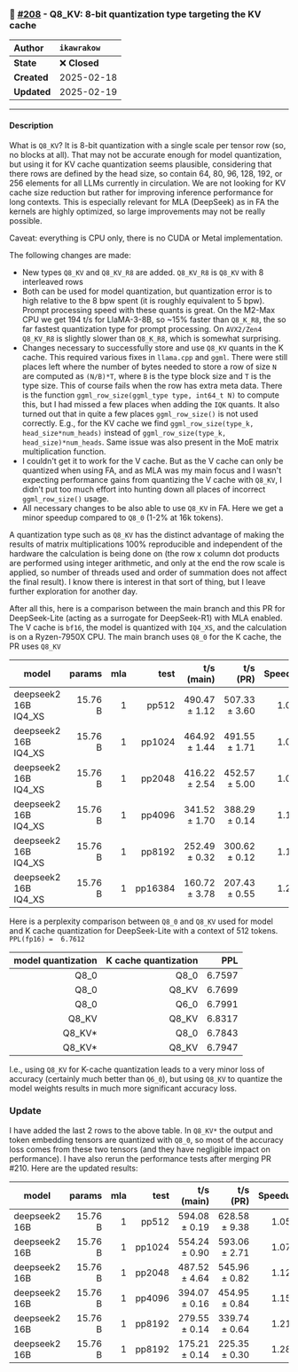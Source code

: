 ### 🔀 [#208](https://github.com/ikawrakow/ik_llama.cpp/pull/208) - Q8_KV: 8-bit quantization type targeting the KV cache

| **Author** | `ikawrakow` |
| :--- | :--- |
| **State** | ❌ **Closed** |
| **Created** | 2025-02-18 |
| **Updated** | 2025-02-19 |

---

#### Description

What is `Q8_KV`? It is 8-bit quantization with a single scale per tensor row (so, no blocks at all). That may not be accurate enough for model quantization, but using it for KV cache quantization seems plausible, considering that there rows are defined by the head size, so contain 64, 80, 96, 128, 192, or 256 elements for all LLMs currently in circulation. We are not looking for KV cache size reduction but rather for improving inference performance for long contexts. This is especially relevant for MLA (DeepSeek) as in FA the kernels are highly optimized, so large improvements may not be really possible.

Caveat: everything is CPU only, there is no CUDA or Metal implementation.

The following changes are made:
* New types `Q8_KV` and `Q8_KV_R8` are added. `Q8_KV_R8` is `Q8_KV` with 8 interleaved rows
* Both can be used for model quantization, but quantization error is to high relative to the 8 bpw spent (it is roughly equivalent to 5 bpw). Prompt processing speed with these quants is great. On the M2-Max CPU we get 194 t/s for LlaMA-3-8B, so ~15% faster than `Q8_K_R8`, the so far fastest quantization type for prompt processing. On `AVX2/Zen4`   `Q8_KV_R8` is slightly slower than `Q8_K_R8`, which is somewhat surprising.
* Changes necessary to successfully store and use `Q8_KV` quants in the K cache. This required various fixes in `llama.cpp` and `ggml`. There were still places left where the number of bytes needed to store a row of size `N` are computed as `(N/B)*T`, where `B` is the type block size and `T` is the type size. This of course fails when the row has extra meta data. There is the function `ggml_row_size(ggml_type type, int64_t N)` to compute this, but I had missed a few places when adding the `IQK` quants. It also turned out that in quite a few places `ggml_row_size()` is not used correctly. E.g., for the KV cache we find `ggml_row_size(type_k, head_size*num_heads)` instead of `ggml_row_size(type_k, head_size)*num_heads`. Same issue was also present in the MoE matrix multiplication function.
* I couldn't get it to work for the V cache. But as the V cache can only be quantized when using FA, and as MLA was my main focus and I wasn't expecting performance gains from quantizing the V cache with `Q8_KV`, I didn't put too much effort into hunting down all places of incorrect `ggml_row_size()` usage.
* All necessary changes to be also able to use `Q8_KV` in FA. Here we get a minor speedup compared to `Q8_0` (1-2% at 16k tokens).

A quantization type such as `Q8_KV` has the distinct advantage of making the results of matrix multiplications 100% reproducible and independent of the hardware the calculation is being done on (the row x column dot products are performed using integer arithmetic, and only at the end the row scale is applied, so number of threads used and order of summation does not affect the final result). I know there is interest in that sort of thing, but I leave further exploration for another day.  

After all this, here is a comparison between the main branch and this PR for DeepSeek-Lite (acting as a surrogate for DeepSeek-R1) with MLA enabled. The V cache is `bf16`, the model is quantized with `IQ4_XS`, and the calculation is on a Ryzen-7950X CPU. The main branch uses `Q8_0` for the K cache, the PR uses `Q8_KV` 

| model                 |     params | mla |          test |   t/s (main)     |   t/s (PR)       |  Speedup |
| --------------------- | ---------: | --: | ------------: | ---------------: | ---------------: | -------: |
| deepseek2 16B IQ4_XS  |    15.76 B |   1 |         pp512 |    490.47 ± 1.12 |    507.33 ± 3.60 |  1.034   |   
| deepseek2 16B IQ4_XS  |    15.76 B |   1 |        pp1024 |    464.92 ± 1.44 |    491.55 ± 1.71 |  1.057   |
| deepseek2 16B IQ4_XS  |    15.76 B |   1 |        pp2048 |    416.22 ± 2.54 |    452.57 ± 5.00 |  1.087   |
| deepseek2 16B IQ4_XS  |    15.76 B |   1 |        pp4096 |    341.52 ± 1.70 |    388.29 ± 0.14 |  1.137   |
| deepseek2 16B IQ4_XS  |    15.76 B |   1 |        pp8192 |    252.49 ± 0.32 |    300.62 ± 0.12 |  1.191   |
| deepseek2 16B IQ4_XS  |    15.76 B |   1 |       pp16384 |    160.72 ± 3.78 |    207.43 ± 0.55 |  1.291   |

Here is a perplexity comparison between `Q8_0` and `Q8_KV` used for model and K cache quantization for DeepSeek-Lite with a context of 512 tokens. `PPL(fp16) =  6.7612`

| model quantization | K cache quantization | PPL |
| ----: | ---: | ---: |
| Q8_0 | Q8_0 | 6.7597 |
| Q8_0 | Q8_KV | 6.7699 |
| Q8_0 | Q6_0 | 6.7991 |
| Q8_KV | Q8_KV | 6.8317 |
| Q8_KV* | Q8_0 | 6.7843 |
| Q8_KV* | Q8_KV | 6.7947 |

I.e., using `Q8_KV` for K-cache quantization leads to a very minor loss of accuracy (certainly much better than `Q6_0`), but using `Q8_KV` to quantize the model weights results in much more significant accuracy loss. 

### Update

I have added the last 2 rows to the above table. In `Q8_KV*` the output and token embedding tensors are quantized with `Q8_0`, so most of the accuracy loss comes from these two tensors (and they have negligible impact on performance). I have also rerun the performance tests after merging PR #210. Here are the updated results:

| model          |     params | mla |          test |     t/s (main)   |    t/s (PR)      |  Speedup  |
| -------------- | ---------: | --: | ------------: | ---------------: | ---------------: | --------: |
| deepseek2 16B  |    15.76 B |   1 |         pp512 |    594.08 ± 0.19 |    628.58 ± 9.38 |  1.058    |   
| deepseek2 16B  |    15.76 B |   1 |        pp1024 |    554.24 ± 0.90 |    593.06 ± 2.71 |  1.070    |
| deepseek2 16B  |    15.76 B |   1 |        pp2048 |    487.52 ± 4.64 |    545.96 ± 0.82 |  1.120    |
| deepseek2 16B  |    15.76 B |   1 |        pp4096 |    394.07 ± 0.16 |    454.95 ± 0.84 |  1.154    |
| deepseek2 16B  |    15.76 B |   1 |        pp8192 |    279.55 ± 0.14 |    339.74 ± 0.64 |  1.215    |
| deepseek2 16B  |    15.76 B |   1 |        pp8192 |    175.21 ± 0.14 |    225.35 ± 0.30 |  1.286    |